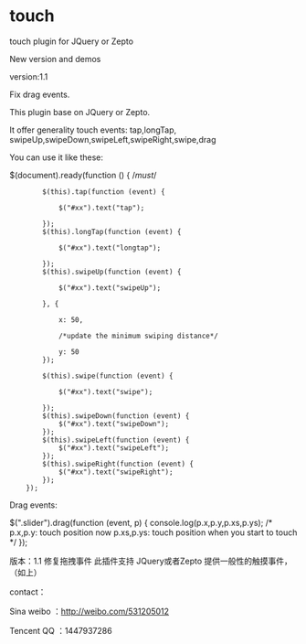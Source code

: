 touch
=====

touch plugin for JQuery or Zepto

New version and demos

version:1.1

Fix drag events.

This plugin base on JQuery or Zepto.

It offer generality touch events: tap,longTap, swipeUp,swipeDown,swipeLeft,swipeRight,swipe,drag

You can use it like these:

$(document).ready(function () { /*must*/

            $(this).tap(function (event) {
            
                $("#xx").text("tap");
                
            });
            $(this).longTap(function (event) {
            
                $("#xx").text("longtap");
                
            });
            $(this).swipeUp(function (event) {
            
                $("#xx").text("swipeUp");
                
            }, {
            
                x: 50,
                
                /*update the minimum swiping distance*/
                
                y: 50
            });
            
            $(this).swipe(function (event) {
            
                $("#xx").text("swipe");
                
            });
            $(this).swipeDown(function (event) {
                $("#xx").text("swipeDown");
            });
            $(this).swipeLeft(function (event) {
                $("#xx").text("swipeLeft");
            });
            $(this).swipeRight(function (event) {
                $("#xx").text("swipeRight");
            });
        });

Drag events:

$(".slider").drag(function (event, p) {
                console.log(p.x,p.y,p.xs,p.ys);
                /*
                  p.x,p.y: touch position now
                  p.xs,p.ys: touch position when you start to touch
                */
     });
     
版本：1.1
修复拖拽事件
此插件支持 JQuery或者Zepto
提供一般性的触摸事件，（如上）

contact：

Sina weibo ：http://weibo.com/531205012

Tencent QQ ：1447937286


     
